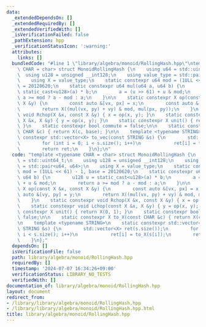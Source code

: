 ```yaml
---
data:
  _extendedDependsOn: []
  _extendedRequiredBy: []
  _extendedVerifiedWith: []
  _isVerificationFailed: false
  _pathExtension: hpp
  _verificationStatusIcon: ':warning:'
  attributes:
    links: []
  bundledCode: "#line 1 \"library/algebra/monoid/RollingHash.hpp\"\ntemplate <typename\
    \ CHAR = char> struct MonoidRollingHash {\n    using u64 = std::uint64_t;\n  \
    \  using u128 = unsigned __int128;\n    using value_type = std::pair<u64, u64>;\n\
    \    using X = value_type;\n    static constexpr u64 mod = (1ULL << 61) - 1, base\
    \ = 20120620;\n    static constexpr u64 mul(u64 a, u64 b) {\n        u128 u =\
    \ static_cast<u128>(a) * b;\n        a = (u >> 61) + u & mod;\n        return\
    \ a >= mod ? a - mod : a;\n    }\n\n    static constexpr X op(const X &x, const\
    \ X &y) {\n        const auto &[vx, px] = x;\n        const auto &[vy, py] = y;\n\
    \        return X((mul(vx, py) + vy) & mod, mul(px, py));\n    }\n    static constexpr\
    \ void Rchop(X &x, const X &y) { x = op(x, y); }\n    static constexpr void Lchop(const\
    \ X &x, X &y) { y = op(x, y); }\n    static constexpr X unit() { return X(0, 1);\
    \ }\n    static constexpr bool commute = false;\n\n    static constexpr X to_X(const\
    \ CHAR &c) { return X(c, base); }\n\n    template <typename STRING>\n    static\
    \ constexpr std::vector<X> to_vec(const STRING &s) {\n        std::vector<X> ret(s.size());\n\
    \        for (int i = 0; i < s.size(); i++)\n            ret[i] = to_X(s[i]);\n\
    \        return ret;\n    }\n};\n"
  code: "template <typename CHAR = char> struct MonoidRollingHash {\n    using u64\
    \ = std::uint64_t;\n    using u128 = unsigned __int128;\n    using value_type\
    \ = std::pair<u64, u64>;\n    using X = value_type;\n    static constexpr u64\
    \ mod = (1ULL << 61) - 1, base = 20120620;\n    static constexpr u64 mul(u64 a,\
    \ u64 b) {\n        u128 u = static_cast<u128>(a) * b;\n        a = (u >> 61)\
    \ + u & mod;\n        return a >= mod ? a - mod : a;\n    }\n\n    static constexpr\
    \ X op(const X &x, const X &y) {\n        const auto &[vx, px] = x;\n        const\
    \ auto &[vy, py] = y;\n        return X((mul(vx, py) + vy) & mod, mul(px, py));\n\
    \    }\n    static constexpr void Rchop(X &x, const X &y) { x = op(x, y); }\n\
    \    static constexpr void Lchop(const X &x, X &y) { y = op(x, y); }\n    static\
    \ constexpr X unit() { return X(0, 1); }\n    static constexpr bool commute =\
    \ false;\n\n    static constexpr X to_X(const CHAR &c) { return X(c, base); }\n\
    \n    template <typename STRING>\n    static constexpr std::vector<X> to_vec(const\
    \ STRING &s) {\n        std::vector<X> ret(s.size());\n        for (int i = 0;\
    \ i < s.size(); i++)\n            ret[i] = to_X(s[i]);\n        return ret;\n\
    \    }\n};"
  dependsOn: []
  isVerificationFile: false
  path: library/algebra/monoid/RollingHash.hpp
  requiredBy: []
  timestamp: '2024-07-07 16:34:26+09:00'
  verificationStatus: LIBRARY_NO_TESTS
  verifiedWith: []
documentation_of: library/algebra/monoid/RollingHash.hpp
layout: document
redirect_from:
- /library/library/algebra/monoid/RollingHash.hpp
- /library/library/algebra/monoid/RollingHash.hpp.html
title: library/algebra/monoid/RollingHash.hpp
---
```


